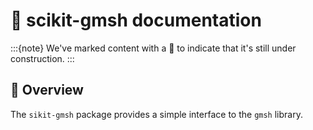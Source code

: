 # 🚧 scikit-gmsh documentation

:::{note}
We've marked content with a 🚧 to indicate that it's still under construction.
:::

## 🚧 Overview

The `sikit-gmsh` package provides a simple interface to the `gmsh` library.
